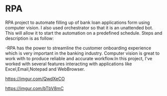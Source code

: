 # RPA
RPA project to automate filling up of bank loan applications form using computer vision. I also used orchestrator so that it is an unattended bot. This will allow it to start the automation on a predefined schedule. 
Steps and description is as follow:


-RPA has the power to streamline the customer onboarding experience which is very important in the banking industry.
Computer vision is great to work with to produce reliable and accurate workflow.In this project, I've worked with several features interacting with applications like Excel,Email,Notepad and WebBrowser. 

https://imgur.com/QwdXeCO

https://imgur.com/bTbV8mC


